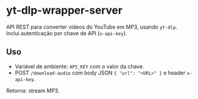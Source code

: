 # yt-dlp-wrapper-server

API REST para converter vídeos do YouTube em MP3, usando `yt-dlp`.  
Inclui autenticação por chave de API (`x-api-key`).

## Uso
- Variável de ambiente: `API_KEY` com o valor da chave.
- POST `/download-audio` com body JSON `{ "url": "<URL>" }` e header `x-api-key`.

Retorna: stream MP3.
